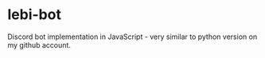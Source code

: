 # lebi-bot

Discord bot implementation in JavaScript - very similar to python version on my github account.
